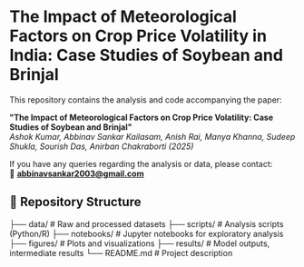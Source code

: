 # The Impact of Meteorological Factors on Crop Price Volatility in India: Case Studies of Soybean and Brinjal

This repository contains the analysis and code accompanying the paper:  

**"The Impact of Meteorological Factors on Crop Price Volatility: Case Studies of Soybean and Brinjal"**  
*Ashok Kumar, Abbinav Sankar Kailasam, Anish Rai, Manya Khanna, Sudeep Shukla, Sourish Das, Anirban Chakraborti (2025)*  

If you have any queries regarding the analysis or data, please contact:  
📧 **abbinavsankar2003@gmail.com**

## 📂 Repository Structure
├── data/                 # Raw and processed datasets
├── scripts/              # Analysis scripts (Python/R)
├── notebooks/            # Jupyter notebooks for exploratory analysis
├── figures/              # Plots and visualizations
├── results/              # Model outputs, intermediate results
└── README.md             # Project description
